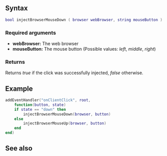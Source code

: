 Syntax
------

``` lua
bool injectBrowserMouseDown ( browser webBrowser, string mouseButton )
```

### Required arguments

-   **webBrowser:** The web browser
-   **mouseButton:** The mouse button (Possible values: *left*, *middle*, *right*)

### Returns

Returns *true* if the click was successfully injected, *false* otherwise.

Example
-------

``` lua
addEventHandler("onClientClick", root,
    function(button, state)
    if state == "down" then
        injectBrowserMouseDown(browser, button)
    else
        injectBrowserMouseUp(browser, button)
    end 
end)
```

See also
--------
